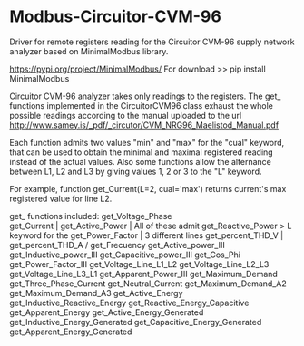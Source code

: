 # Modbus-Circuitor-CVM-96
Driver for remote registers reading for the Circuitor CVM-96 supply network analyzer based on MinimalModbus library.

https://pypi.org/project/MinimalModbus/
For download >> pip install MinimalModbus


Circuitor CVM-96 analyzer takes only readings to the registers. The get_ functions implemented in the CircuitorCVM96 class exhaust the whole possible readings according to the manual uploaded to the url
http://www.samey.is/_pdf/_circutor/CVM_NRG96_Maelistod_Manual.pdf

Each function admits two values "min" and "max" for the "cual" keyword, that can be used to obtain the minimal and maximal registered reading instead of the actual values. Also some functions allow the alternance between L1, L2 and L3 by giving values 1, 2 or 3 to the "L" keyword.

For example, function get_Current(L=2, cual='max')
returns current's max registered value for line L2.

get_ functions included:
  get_Voltage_Phase     \
  get_Current           |
  get_Active_Power      |   All of these admit
  get_Reactive_Power    >   L keyword for the
  get_Power_Factor      |   3 different lines
  get_percent_THD_V     |
  get_percent_THD_A     /
  get_Frecuency
  get_Active_power_III
  get_Inductive_power_III
  get_Capacitive_power_III
  get_Cos_Phi
  get_Power_Factor_III
  get_Voltage_Line_L1_L2
  get_Voltage_Line_L2_L3
  get_Voltage_Line_L3_L1
  get_Apparent_Power_III
  get_Maximum_Demand
  get_Three_Phase_Current
  get_Neutral_Current
  get_Maximum_Demand_A2
  get_Maximum_Demand_A3
  get_Active_Energy
  get_Inductive_Reactive_Energy
  get_Reactive_Energy_Capacitive
  get_Apparent_Energy
  get_Active_Energy_Generated
  get_Inductive_Energy_Generated
  get_Capacitive_Energy_Generated
  get_Apparent_Energy_Generated

